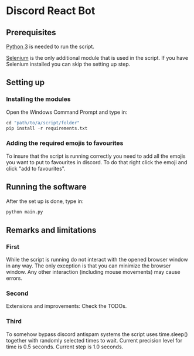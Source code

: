 # Discord React Bot

## Prerequisites
[Python 3](https://www.python.org/) is needed to run the script.

[Selenium](https://www.selenium.dev/) is the only additional module that is 
used in the script. If you have Selenium installed you can skip the setting 
up step.

## Setting up

### Installing the modules
Open the Windows Command Prompt and type in:
```python
cd "path/to/a/script/folder"
pip install -r requirements.txt
```

### Adding the required emojis to favourites
To insure that the script is running correctly you need to add all the 
emojis you want to put to favourites in discord. To do that right click 
the emoji and click "add to favourites".

## Running the software
After the set up is done, type in:
```python
python main.py
```

## Remarks and limitations

### First
While the script is running do not interact with the opened browser window 
in any way. The only exception is that you can minimize the browser window.
Any other interaction (including mouse movements) may cause errors.

### Second
Extensions and improvements: Check the TODOs.

### Third
To somehow bypass discord antispam systems the script uses time.sleep() 
together with randomly selected times to wait. Current precision level for 
time is 0.5 seconds. Current step is 1.0 seconds.
